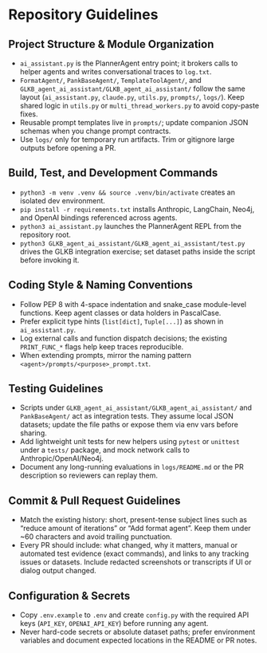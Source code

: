 # Repository Guidelines

## Project Structure & Module Organization
- `ai_assistant.py` is the PlannerAgent entry point; it brokers calls to helper agents and writes conversational traces to `log.txt`.
- `FormatAgent/`, `PankBaseAgent/`, `TemplateToolAgent/`, and `GLKB_agent_ai_assistant/GLKB_agent_ai_assistant/` follow the same layout (`ai_assistant.py`, `claude.py`, `utils.py`, `prompts/`, `logs/`). Keep shared logic in `utils.py` or `multi_thread_workers.py` to avoid copy-paste fixes.
- Reusable prompt templates live in `prompts/`; update companion JSON schemas when you change prompt contracts.
- Use `logs/` only for temporary run artifacts. Trim or gitignore large outputs before opening a PR.

## Build, Test, and Development Commands
- `python3 -m venv .venv && source .venv/bin/activate` creates an isolated dev environment.
- `pip install -r requirements.txt` installs Anthropic, LangChain, Neo4j, and OpenAI bindings referenced across agents.
- `python3 ai_assistant.py` launches the PlannerAgent REPL from the repository root.
- `python3 GLKB_agent_ai_assistant/GLKB_agent_ai_assistant/test.py` drives the GLKB integration exercise; set dataset paths inside the script before invoking it.

## Coding Style & Naming Conventions
- Follow PEP 8 with 4-space indentation and snake_case module-level functions. Keep agent classes or data holders in PascalCase.
- Prefer explicit type hints (`list[dict]`, `Tuple[...]`) as shown in `ai_assistant.py`.
- Log external calls and function dispatch decisions; the existing `PRINT_FUNC_*` flags help keep traces reproducible.
- When extending prompts, mirror the naming pattern `<agent>/prompts/<purpose>_prompt.txt`.

## Testing Guidelines
- Scripts under `GLKB_agent_ai_assistant/GLKB_agent_ai_assistant/` and `PankBaseAgent/` act as integration tests. They assume local JSON datasets; update the file paths or expose them via env vars before sharing.
- Add lightweight unit tests for new helpers using `pytest` or `unittest` under a `tests/` package, and mock network calls to Anthropic/OpenAI/Neo4j.
- Document any long-running evaluations in `logs/README.md` or the PR description so reviewers can replay them.

## Commit & Pull Request Guidelines
- Match the existing history: short, present-tense subject lines such as “reduce amount of iterations” or “Add format agent”. Keep them under ~60 characters and avoid trailing punctuation.
- Every PR should include: what changed, why it matters, manual or automated test evidence (exact commands), and links to any tracking issues or datasets. Include redacted screenshots or transcripts if UI or dialog output changed.

## Configuration & Secrets
- Copy `.env.example` to `.env` and create `config.py` with the required API keys (`API_KEY`, `OPENAI_API_KEY`) before running any agent.
- Never hard-code secrets or absolute dataset paths; prefer environment variables and document expected locations in the README or PR notes.
